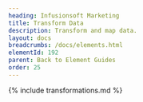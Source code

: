 ```yaml
---
heading: Infusionsoft Marketing
title: Transform Data
description: Transform and map data.
layout: docs
breadcrumbs: /docs/elements.html
elementId: 192
parent: Back to Element Guides
order: 25
---
```


{% include transformations.md %}
